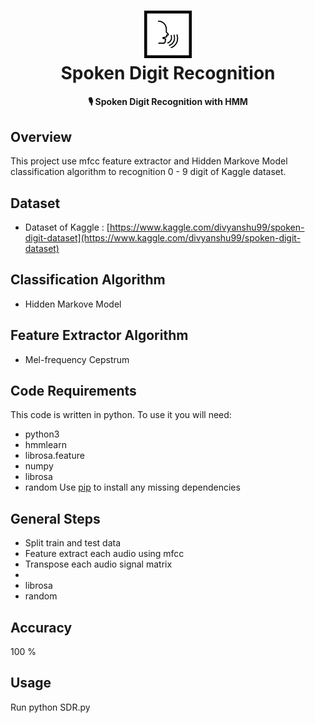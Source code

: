 <h1 align="center">
  <img src="media/spoken.png" width="15%"><br/>Spoken Digit Recognition
</h1>

<h4 align="center">
  🎙️ Spoken Digit Recognition with HMM
</h4>


## Overview
This project use mfcc feature extractor and Hidden Markove Model classification algorithm to  recognition  0 - 9 digit of  Kaggle dataset.

## Dataset
* Dataset of Kaggle : [https://www.kaggle.com/divyanshu99/spoken-digit-dataset](https://www.kaggle.com/divyanshu99/spoken-digit-dataset)

## Classification Algorithm
* Hidden Markove Model

## Feature Extractor Algorithm
* Mel-frequency Cepstrum


## Code Requirements
This code is written in python. To use it you will need:
* python3
* hmmlearn
* librosa.feature
* numpy
* librosa
* random
Use [pip](https://pypi.org/project/pip/) to install any missing dependencies


## General Steps
* Split train and test data
* Feature extract each audio using mfcc
* Transpose each audio signal matrix
* 
* librosa
* random


## Accuracy
100 %


## Usage
Run python SDR.py


